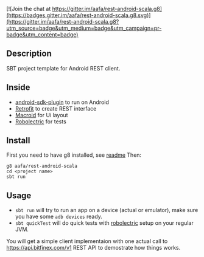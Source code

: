 [![Join the chat at https://gitter.im/aafa/rest-android-scala.g8](https://badges.gitter.im/aafa/rest-android-scala.g8.svg)](https://gitter.im/aafa/rest-android-scala.g8?utm_source=badge&utm_medium=badge&utm_campaign=pr-badge&utm_content=badge)


## Description

SBT project template for Android REST client.

## Inside 
- [android-sdk-plugin](https://github.com/pfn/android-sdk-plugin) to run on Android
- [Retrofit](https://github.com/square/retrofit) to create REST interface
- [Macroid](http://macroid.github.io/) for Ui layout 
- [Robolectric](http://robolectric.org/) for tests


## Install
First you need to have g8 installed, see [readme](http://github.com/n8han/giter8#readme)
Then:
```
g8 aafa/rest-android-scala
cd <project name>
sbt run
```

## Usage
- `sbt run` will try to run an app on a device (actual or emulator), make sure you have some `adb devices` ready.
- `sbt quickTest` will do quick tests with [robolectric](robolectric.org) setup on your regular JVM.

You will get a simple client implementaion with one actual call to https://api.bitfinex.com/v1 REST API to demostrate how things works.
